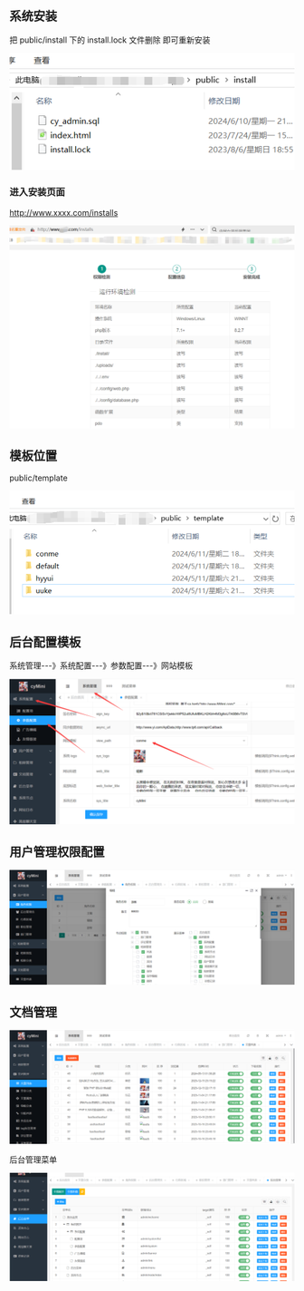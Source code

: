 ## 系统安装

把 public/install 下的 install.lock 文件删除 即可重新安装

![image-20240612232544912](README.assets/image-20240612232544912.png)

### 进入安装页面

   http://www.xxxx.com/installs

![image-20240612233537866](README.assets/image-20240612233537866.png)

## 模板位置

public/template

![image-20240612232408222](README.assets/image-20240612232408222.png)

## 后台配置模板

系统管理---》系统配置---》参数配置---》网站模板

![image-20240612232508710](README.assets/image-20240612232508710.png)

## 用户管理权限配置

![image-20240612233009266](README.assets/image-20240612233009266.png)

## 文档管理

![image-20240612233117896](README.assets/image-20240612233117896.png)

后台管理菜单

![image-20240612233150949](README.assets/image-20240612233150949.png)
